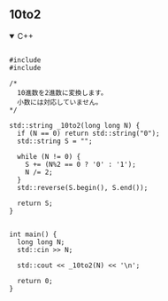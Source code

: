 ## 10to2

<details open>
<summary>C++</summary>

<pre><code>
#include <iostream>
#include <algorithm>

/*
  10進数を2進数に変換します。
  小数には対応していません。
*/

std::string _10to2(long long N) {
  if (N == 0) return std::string("0");
  std::string S = "";

  while (N != 0) {
    S += (N%2 == 0 ? '0' : '1');
    N /= 2;
  }
  std::reverse(S.begin(), S.end());

  return S;
}


int main() {
  long long N;
  std::cin >> N;

  std::cout << _10to2(N) << '\n';

  return 0;
}
</code></pre>
</details>

